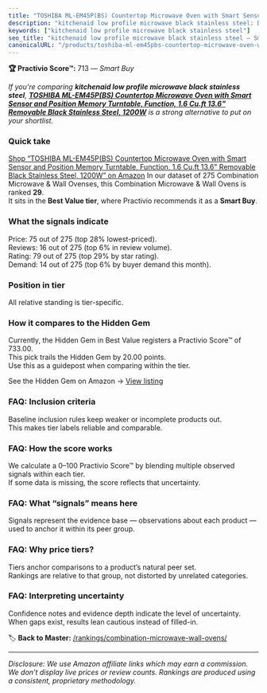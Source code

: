```yaml
---
title: "TOSHIBA ML-EM45P(BS) Countertop Microwave Oven with Smart Sensor and Position Memory Turntable, Function, 1.6 Cu.ft 13.6\" Removable Black Stainless Steel, 1200W"
description: "kitchenaid low profile microwave black stainless steel: Data-driven within Best Value ranking using the Practivio Score™. Positioned by quality, value, demand,…"
keywords: ["kitchenaid low profile microwave black stainless steel"]
seo_title: "kitchenaid low profile microwave black stainless steel — Smart Buy Best Value (2025)"
canonicalURL: "/products/toshiba-ml-em45pbs-countertop-microwave-oven-with-smart-sensor-and-position-memory-turntable-function-16-cuft-136-removable-black-stainless-steel-1200w-B081T6GZZF/"
---
```


**🏆 Practivio Score™:** 713 — _Smart Buy_


*If you're comparing **kitchenaid low profile microwave black stainless steel**, **[TOSHIBA ML-EM45P(BS) Countertop Microwave Oven with Smart Sensor and Position Memory Turntable, Function, 1.6 Cu.ft 13.6" Removable Black Stainless Steel, 1200W](https://www.amazon.com/dp/B081T6GZZF?tag=practivio-20)** is a strong alternative to put on your shortlist.*
### Quick take
[Shop “TOSHIBA ML-EM45P(BS) Countertop Microwave Oven with Smart Sensor and Position Memory Turntable, Function, 1.6 Cu.ft 13.6" Removable Black Stainless Steel, 1200W” on Amazon](https://www.amazon.com/dp/B081T6GZZF?tag=practivio-20)
In our dataset of 275 Combination Microwave & Wall Ovenses, this Combination Microwave & Wall Ovens is ranked **29**.  
It sits in the **Best Value tier**, where Practivio recommends it as a **Smart Buy**.

### What the signals indicate
Price: 75 out of 275 (top 28% lowest-priced).  
Reviews: 16 out of 275 (top 6% in review volume).  
Rating: 79 out of 275 (top 29% by star rating).  
Demand: 14 out of 275 (top 6% by buyer demand this month).

### Position in tier
All relative standing is tier-specific.

### How it compares to the Hidden Gem
Currently, the Hidden Gem in Best Value registers a Practivio Score™ of 733.00.  
This pick trails the Hidden Gem by 20.00 points.  
Use this as a guidepost when comparing within the tier.  

See the Hidden Gem on Amazon → [View listing](https://www.amazon.com/dp/B0DY11H2PJ?tag=practivio-20)

### FAQ: Inclusion criteria
Baseline inclusion rules keep weaker or incomplete products out.  
This makes tier labels reliable and comparable.

### FAQ: How the score works
We calculate a 0–100 Practivio Score™ by blending multiple observed signals within each tier.  
If some data is missing, the score reflects that uncertainty.

### FAQ: What “signals” means here
Signals represent the evidence base — observations about each product — used to anchor it within its peer group.

### FAQ: Why price tiers?
Tiers anchor comparisons to a product’s natural peer set.  
Rankings are relative to that group, not distorted by unrelated categories.

### FAQ: Interpreting uncertainty
Confidence notes and evidence depth indicate the level of uncertainty.  
When gaps exist, results lean cautious instead of filled-in.


🏷️ **Back to Master:** [/rankings/combination-microwave-wall-ovens/](/rankings/combination-microwave-wall-ovens/)

---
_Disclosure: We use Amazon affiliate links which may earn a commission. We don’t display live prices or review counts. Rankings are produced using a consistent, proprietary methodology._

